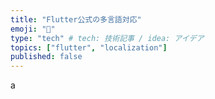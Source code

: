 ```yaml
---
title: "Flutter公式の多言語対応"
emoji: "🐙"
type: "tech" # tech: 技術記事 / idea: アイデア
topics: ["flutter", "localization"]
published: false
---
```

a
